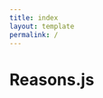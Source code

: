 ```yaml
---
title: index
layout: template
permalink: /
---
```


# Reasons.js

<script src="reasons.js"></script>
<script>

  //  Variables for some randomized defaults
  let canvas = document.querySelector('#content')
  let box = canvas.getBoundingClientRect()

  let cat = ['humans', 'philosophers', 'doctors', 'students', 'winners', 'cats', 'dogs', 'birds', 'democrats', 'republicans'][Math.floor(Math.random() * 10)]
  let name = ['Socrates', 'Plato', 'Bob', 'Lucy', 'Dazza', 'Shazza', 'Nathan', 'Deborah', 'Dave', 'Pete'][Math.floor(Math.random() * 10)]
  let adj = ['mortal', 'smart', 'lucky', 'poor', 'cute', 'slow', 'fast', 'unlucky', 'fury', 'fluffy'][Math.floor(Math.random() * 10)]

  let graph = [
    {id: 'p1', text: 'All '+cat+' are '+adj, x: box.width*1/3-125, y: box.height*1/3},
    {id: 'p2', text: name+' is a '+cat.substring(0, cat.length-1), x: box.width*2/3-125, y: box.height*1/3-25},
    {id: 'c1', text: name+' is '+adj, x: box.width*1/2, y: box.height*2/3},
    {from: ['p1', 'p2'], to: 'c1'}
  ]

  //  Invoke the Reasons.js API
  Reasons.create('#content').render(graph)

  //  Generate a PNG image of the argument map
  function toPNG () {
    window.open(canvas.toDataURL('image/png'), '_blank')
  }
</script>
